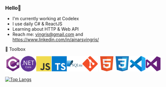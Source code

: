 ### Hello👋 

- I'm currently working at Codelex
- I use daily C# & ReactJS
- Learning about HTTP & Web API
- Reach me: vingris@gmail.com and https://www.linkedin.com/in/ainarsvingris/


🧰 Toolbox


<img src="https://github.com/devicons/devicon/blob/master/icons/csharp/csharp-original.svg" alt="CSharp Logo" width="50" height="50"><img src="https://github.com/devicons/devicon/blob/master/icons/dotnetcore/dotnetcore-original.svg" alt=".NETCore Logo" width="50" height="50"><img src="https://github.com/devicons/devicon/blob/master/icons/javascript/javascript-original.svg" alt="JavaScript Logo" width="50" height="50"><img src="https://github.com/devicons/devicon/blob/master/icons/typescript/typescript-original.svg" alt="TypeScript Logo" width="50" height="50"><img src="https://github.com/devicons/devicon/blob/master/icons/sqlite/sqlite-original-wordmark.svg" alt="SQLite Logo" width="50" height="50"><img src="https://github.com/devicons/devicon/blob/master/icons/git/git-original.svg" alt="Git Logo" width="50" height="50"> <img src="https://github.com/devicons/devicon/blob/master/icons/html5/html5-original.svg" alt="HTML5 Logo" width="50" height="50"><img src="https://github.com/devicons/devicon/blob/master/icons/css3/css3-original.svg" alt="CSS3 Logo" width="50" height="50"><img src="https://github.com/devicons/devicon/blob/master/icons/vscode/vscode-original.svg" alt=".NETCore Logo" width="50" height="50"><img src="https://github.com/devicons/devicon/blob/master/icons/visualstudio/visualstudio-plain.svg" alt=".NETCore Logo" width="50" height="50">



[![Top Langs](https://github-readme-stats.vercel.app/api/top-langs/?username=ainars43&hide=java,html,css&theme=radical)](https://github.com/anuraghazra/github-readme-stats)
<!---
Ainars43/Ainars43 is a ✨ special ✨ repository because its `README.md` (this file) appears on your GitHub profile.
You can click the Preview link to take a look at your changes.
--->
